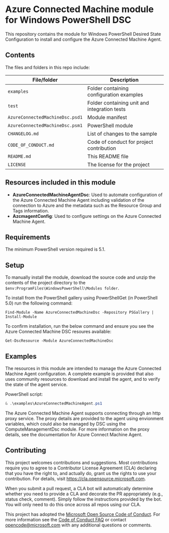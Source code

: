 # Azure Connected Machine module for Windows PowerShell DSC

This repository contains the module for Windows PowerShell Desired State Configuration to install
and configure the Azure Connected Machine Agent.

## Contents

The files and folders in this repo include:

| File/folder                     | Description                                  |
|---------------------------------|----------------------------------------------|
| `examples`                      | Folder containing configuration examples     |
| `test`                          | Folder containing unit and integration tests |
| `AzureConnectedMachineDsc.psd1` | Module manifest                              |
| `AzureConnectedMachineDsc.psm1` | PowerShell module                            |
| `CHANGELOG.md`                  | List of changes to the sample                |
| `CODE_OF_CONDUCT.md`            | Code of conduct for project contribution     |
| `README.md`                     | This README file                             |
| `LICENSE`                       | The license for the project                  |

## Resources included in this module

- **AzureConnectedMachineAgentDsc**: Used to automate configuration of the Azure Connected Machine Agent including validation of the connection to Azure and the metadata such as the Resource Group and Tags information.
- **AzcmagentConfig**: Used to configure settings on the Azure Connected Machine Agent.

## Requirements

The minimum PowerShell version required is 5.1.

## Setup

To manually install the module, download the source code and unzip the contents
of the project directory to the
`$env:ProgramFiles\WindowsPowerShell\Modules folder`.

To install from the PowerShell gallery using PowerShellGet (in PowerShell 5.0)
run the following command:

    Find-Module -Name AzureConnectedMachineDsc -Repository PSGallery | Install-Module

To confirm installation, run the below command and ensure you see the
Azure Connected Machine DSC resoures available:

    Get-DscResource -Module AzureConnectedMachineDsc

## Examples

The resources in this module are intended to manage the Azure Connected Machine Agent configuration. A complete example is provided that also uses community resources to download and install the agent,
and to verify the state of the agent service.

PowerShell script:

```powershell
& .\examples\AzureConnectedMachineAgent.ps1
```

The Azure Connected Machine Agent supports connecting through an http proxy service.  The
proxy details are provided to the agent using envionment variables, which could also be managed by
DSC using the ComputeManagementDsc module.  For more information on the proxy details, see the
documentation for Azure Connect Machine Agent.

## Contributing

This project welcomes contributions and suggestions.  Most contributions require you to agree to a
Contributor License Agreement (CLA) declaring that you have the right to, and actually do, grant us
the rights to use your contribution. For details, visit https://cla.opensource.microsoft.com.

When you submit a pull request, a CLA bot will automatically determine whether you need to provide
a CLA and decorate the PR appropriately (e.g., status check, comment). Simply follow the instructions
provided by the bot. You will only need to do this once across all repos using our CLA.

This project has adopted the [Microsoft Open Source Code of Conduct](https://opensource.microsoft.com/codeofconduct/).
For more information see the [Code of Conduct FAQ](https://opensource.microsoft.com/codeofconduct/faq/) or
contact [opencode@microsoft.com](mailto:opencode@microsoft.com) with any additional questions or comments.
